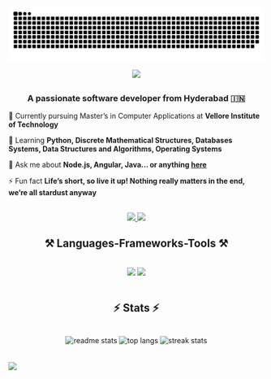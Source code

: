 <div align="center">
  <img alt="snake eating my contributions" src="https://raw.githubusercontent.com/teja137/teja137/output/github-contribution-grid-snake-dark.svg?palette=github-dark" />
</div>
<div align="center" style="font-size: 2em; font-weight: bold; margin: 0;">
  <img src="https://readme-typing-svg.herokuapp.com/?font=Orbitron&size=35&color=707070&center=true&vCenter=true&width=500&height=70&duration=4000&lines=Hi+There!+👋🏽;+I+am+Prabhu+Teja+Pamula!;" />
</div>
<h3 align="center">A passionate software developer from Hyderabad 🇮🇳</h3>
<div align="center">
 <div align="left">
   
 🔭 Currently pursuing Master’s in Computer Applications at **Vellore Institute of Technology**
 
 🌱 Learning **Python, Discrete Mathematical Structures, Databases Systems, Data Structures and Algorithms, Operating Systems**

 💬 Ask me about **Node.js, Angular, Java... or anything [here](https://github.com/teja137/teja137/issues)**

 ⚡ Fun fact **Life’s short, so live it up! Nothing really matters in the end, we’re all stardust anyway**

 </div>
 </div>
<br/>
<div align="center"> 
  <a href="https://leetcode.com/u/teja137/" target="_blank">
    <img src="https://img.shields.io/badge/-LeetCode-FFA116?style=for-the-badge&logo=LeetCode&logoColor=black" target="_blank" />
  </a>
  <a href="https://www.linkedin.com/in/prabhu-teja-pamula/" target="_blank">
    <img src="https://img.shields.io/badge/LinkedIn-0077B5?style=for-the-badge&logo=linkedin&logoColor=white" target="_blank" />
  </a>
</div>
<h2 align="center">⚒️ Languages-Frameworks-Tools ⚒️</h2>
<br/>
<div align="center">
  <img src="https://skillicons.dev/icons?i=angular,bootstrap,mui,html,css,vscode,github,figma,git,r" />
  <img src="https://skillicons.dev/icons?i=nodejs,python,javascript,typescript,c,java,mysql" /><br>
</div>
<br/>
<h2 align="center">⚡ Stats ⚡</h2>
<br/>
<div align="center">
  <img style="width: 33%" src="https://github-readme-stats-salesp07.vercel.app/api?username=teja137&count_private=true&show_icons=true&theme=dark&rank_icon=github&border_radius=10" alt="readme stats" />
  <img style="width: 22%" src="https://github-readme-stats-salesp07.vercel.app/api/top-langs/?username=teja137&langs_count=8&layout=demo&theme=dark&border_radius=10&size_weight=0.5&count_weight=0.5&exclude_repo=github-readme-stats" alt="top langs" />
  <img style="width: 35%" src="https://github-readme-streak-stats-salesp07.vercel.app/?user=teja137&count_private=true&theme=dark&border_radius=10" alt="streak stats"/>
</div>
<br/><br/>
<div align="left">
  <img height="300" src="https://i.giphy.com/media/v1.Y2lkPTc5MGI3NjExNXlodjltemU1ZTV1eGRycnFuZHY3bGhnOTM2OHYxYzEyMnc2OGd6ZCZlcD12MV9pbnRlcm5hbF9naWZfYnlfaWQmY3Q9Zw/3o8dp1ZYQ4qFrWxW6I/giphy.gif"  />
</div>

